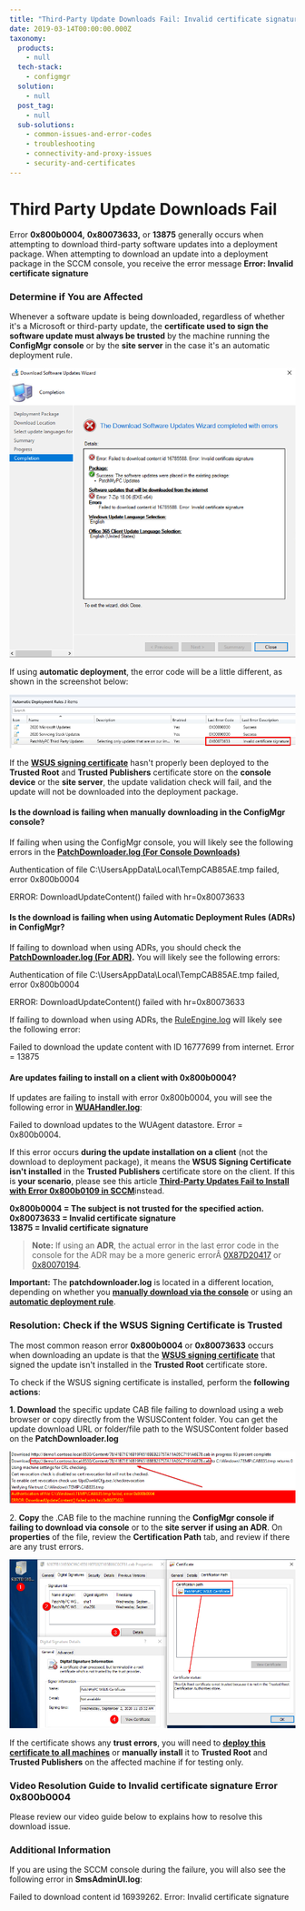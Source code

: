 ```yaml
---
title: "Third-Party Update Downloads Fail: Invalid certificate signature Error 0x800b0004 and\_0x87D20417"
date: 2019-03-14T00:00:00.000Z
taxonomy:
  products:
    - null
  tech-stack:
    - configmgr
  solution:
    - null
  post_tag:
    - null
  sub-solutions:
    - common-issues-and-error-codes
    - troubleshooting
    - connectivity-and-proxy-issues
    - security-and-certificates
---
```


# Third Party Update Downloads Fail

Error **0x800b0004,** **0x80073633,** or **13875** generally occurs when attempting to download third-party software updates into a deployment package. When attempting to download an update into a deployment package in the SCCM console, you receive the error message **Error: Invalid certificate signature**

### Determine if You are Affected

Whenever a software update is being downloaded, regardless of whether it's a Microsoft or third-party update, the **certificate used to sign the software update must always be trusted** by the machine running the **ConfigMgr console** or by the **site server** in the case it's an automatic deployment rule.

![third-party update download fails in the sccm console error Invalid certificate signature 0x800b0004](/_images/downloads-fail-in-the-sccm-console-error-Invalid-certificate-signature-0x800b0004.png "third-party update download fails in the sccm console error Invalid certificate signature 0x800b0004")

If using **automatic deployment**, the error code will be a little different, as shown in the screenshot below:

![SCCM ADR Error Code 0x80073633 Invalid certificate signature](/_images/SCCM-ADR-Error-Code-0x80073633-Invalid-certificate-signature.png "SCCM ADR Error Code 0x80073633 Invalid certificate signature")

If the [**WSUS signing certificate**](../../wsus-signing-certificate-options-for-third-party-updates-in-configuration-manager/) hasn't properly been deployed to the **Trusted Root** and **Trusted Publishers** certificate store on the **console device** or the **site server**, the update validation check will fail, and the update will not be downloaded into the deployment package.

#### Is the download is failing when manually downloading in the ConfigMgr console?

If failing when using the ConfigMgr console, you will likely see the following errors in the [**PatchDownloader.log (For Console Downloads)**](../../collecting-log-files-for-patch-my-pc-support/#deployment-package-download-logs)

Authentication of file C:\UsersAppData\Local\TempCAB85AE.tmp failed, error 0x800b0004

ERROR: DownloadUpdateContent() failed with hr=0x80073633

#### Is the download is failing when using Automatic Deployment Rules (ADRs) in ConfigMgr?

If failing to download when using ADRs, you should check the [**PatchDownloader.log (For ADR)**](../../collecting-log-files-for-patch-my-pc-support/#automatic-deployment-rules-logs)**.** You will likely see the following errors:

Authentication of file C:\UsersAppData\Local\TempCAB85AE.tmp failed, error 0x800b0004

ERROR: DownloadUpdateContent() failed with hr=0x80073633

If failing to download when using ADRs, the [RuleEngine.log](https://docs.microsoft.com/en-us/mem/configmgr/core/plan-design/hierarchy/log-files#BKMK_SUPLog) will likely see the following error:

Failed to download the update content with ID 16777699 from internet. Error = 13875

#### Are updates failing to install on a client with 0x800b0004?

If updates are failing to install with error 0x800b0004, you will see the following error in [**WUAHandler.log**](https://patchmypc.com/collecting-log-files-for-patch-my-pc-support#update-troubleshooting-client-logs):

Failed to download updates to the WUAgent datastore. Error = 0x800b0004.

If this error occurs **during the update installation on a client** (not the download to deployment package), it means the **WSUS Signing Certificate isn't installed** in the **Trusted Publishers** certificate store on the client. If this is **your scenario**, please see this article [**Third-Party Updates Fail to Install with Error 0x800b0109 in SCCM**](https://patchmypc.com/third-party-updates-fail-to-install-with-error-0x800b0109-in-sccm)instead.

**0x800b0004 = The subject is not trusted for the specified action.**\
**0x80073633 = Invalid certificate signature**\
**13875 = Invalid certificate signature**

> **Note:** If using an **ADR**, the actual error in the last error code in the console for the ADR may be a more generic errorÂ [0X87D20417](../../automatic-deployment-rule-adr-error-0x87d20417-or-0x80070194/) or [0x80070194](../../automatic-deployment-rule-adr-error-0x87d20417-or-0x80070194/).

**Important:** The **patchdownloader.log** is located in a different location, depending on whether you [**manually download via the console**](../../collecting-log-files-for-patch-my-pc-support/#deployment-package-download-logs) or using an [**automatic deployment rule**](../../collecting-log-files-for-patch-my-pc-support/#automatic-deployment-rules-logs).

### Resolution: Check if the WSUS Signing Certificate is Trusted

The most common reason error **0x800b0004** or **0x80073633** occurs when downloading an update is that the [**WSUS signing certificate**](../../wsus-signing-certificate-options-for-third-party-updates-in-configuration-manager/) that signed the update isn't installed in the **Trusted Root** certificate store.

To check if the WSUS signing certificate is installed, perform the **following actions**:

**1. Download** the specific update CAB file failing to download using a web browser or copy directly from the WSUSContent folder. You can get the update download URL or folder/file path to the WSUSContent folder based on the **PatchDownloader.log**

![manually download update failing with error 0x800b0004 Error Invalid certificate signature](/_images/manually-download-update-failing-with-error-0x800b0004-Error-Invalid-certificate-signature.png "manually download update failing with error 0x800b0004 Error Invalid certificate signature")

2\. **Copy** the .CAB file to the machine running the **ConfigMgr console if failing to download via console** or to the **site server if using an ADR**. On **properties** of the file, review the **Certification Path** tab, and review if there are any trust errors.

![This CA Root certificate is not trusted because it is not in the Trusted Root Certification Authorities store](/_images/This-CA-Root-certificate-is-not-trusted-because-it-is-not-in-the-Trusted-Root-Certification-Authorities-store.png "This CA Root certificate is not trusted because it is not in the Trusted Root Certification Authorities store")

If the certificate shows any **trust errors**, you will need to [**deploy this certificate to all machines**](../../how-to-deploy-the-wsus-signing-certificate-for-third-party-software-updates/) or **manually install** it to **Trusted Root** and **Trusted Publishers** on the affected machine if for testing only.

### Video Resolution Guide to Invalid certificate signature Error 0x800b0004

Please review our video guide below to explains how to resolve this download issue.

### Additional Information&#x20;

If you are using the SCCM console during the failure, you will also see the following error in **SmsAdminUI.log**:

Failed to download content id 16939262. Error: Invalid certificate signature